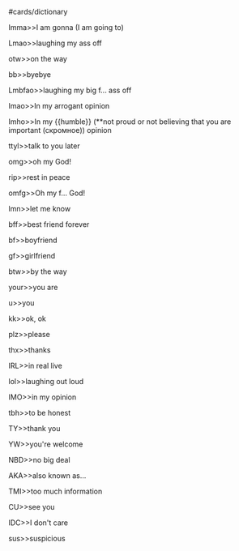 #cards/dictionary 

Imma>>I am gonna (I am going to)

Lmao>>laughing my ass off <!--SR:!2024-03-03,55,310-->

otw>>on the way <!--SR:!2024-01-09,4,289-->

bb>>byebye

Lmbfao>>laughing my big f... ass off

Imao>>In my arrogant opinion

Imho>>In my {{humble}} (**not proud or not believing that you are important (скромное)) opinion <!--SR:!2024-01-10,16,294-->

ttyl>>talk to you later

omg>>oh my God!

rip>>rest in peace

omfg>>Oh my f... God!

lmn>>let me know

bff>>best friend forever

bf>>boyfriend <!--SR:!2024-01-08,4,287-->

gf>>girlfriend <!--SR:!2024-01-18,10,284-->

btw>>by the way

your>>you are

u>>you <!--SR:!2024-01-10,4,290-->

kk>>ok, ok <!--SR:!2024-01-10,9,282-->

plz>>please <!--SR:!2024-01-16,11,284-->

thx>>thanks <!--SR:!2024-01-11,10,282-->

IRL>>in real live

lol>>laughing out loud

IMO>>in my opinion

tbh>>to be honest

TY>>thank you

YW>>you're welcome <!--SR:!2024-02-03,29,274-->

NBD>>no big deal <!--SR:!2024-02-05,33,290-->

AKA>>also known as...

TMI>>too much information

CU>>see you

IDC>>I don't care

sus>>suspicious
